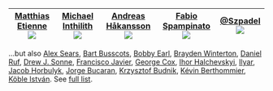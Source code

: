 | <a href="https://github.com/mattallty">Matthias Etienne<br><img class="contributor" border="0" src="https://avatars2.githubusercontent.com/u/178616?v=4"></a> | <a href="https://github.com/kinok">Michael Inthilith<br><img class="contributor" border="0" src="https://avatars2.githubusercontent.com/u/3816424?v=4"></a> | <a href="https://github.com/thecodejunkie">Andreas Håkansson<br><img class="contributor" border="0" src="https://avatars0.githubusercontent.com/u/50543?v=4"></a> | <a href="https://github.com/fabiospampinato">Fabio Spampinato<br><img class="contributor" border="0" src="https://avatars1.githubusercontent.com/u/1812093?v=4"></a> | <a href="https://github.com/Szpadel">@Szpadel<br><img class="contributor" border="0" src="https://avatars3.githubusercontent.com/u/1857251?v=4"></a> |
| :-----------------------------------------------------------------------------------------------------------------------------------------------------------: | :---------------------------------------------------------------------------------------------------------------------------------------------------------: | :---------------------------------------------------------------------------------------------------------------------------------------------------------------: | :------------------------------------------------------------------------------------------------------------------------------------------------------------------: | :--------------------------------------------------------------------------------------------------------------------------------------------------: |

...but also <a href="https://github.com/searsaw">Alex Sears</a>, <a href="https://github.com/bbusschots">Bart Busscots</a>, <a href="https://github.com/Blackbaud-BobbyEarl">Bobby Earl</a>, <a href="https://github.com/bwinterton">Brayden Winterton</a>, <a href="https://github.com/DanielRuf">Daniel Ruf</a>, <a href="https://github.com/drewsonne">Drew J. Sonne</a>, <a href="https://github.com/fgarcia">Francisco Javier</a>, <a href="https://github.com/gcox">George Cox</a>, <a href="https://github.com/ihorskyi">Ihor Halchevskyi</a>, <a href="https://github.com/ilyar">Ilyar</a>, <a href="https://github.com/jhorbulyk">Jacob Horbulyk</a>, <a href="https://github.com/jorgebucaran">Jorge Bucaran</a>, <a href="https://github.com/budnix">Krzysztof Budnik</a>, <a href="https://github.com/bertho-zero">Kévin Berthommier</a>, <a href="https://github.com/kobleistvan">Köble István</a>. See <a href="https://github.com/mattallty/Caporal.js/graphs/contributors">full list</a>.